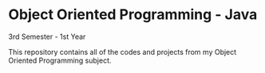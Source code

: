 # Object Oriented Programming - Java
3rd Semester - 1st Year

This repository contains all of the codes and projects from my Object Oriented Programming subject.